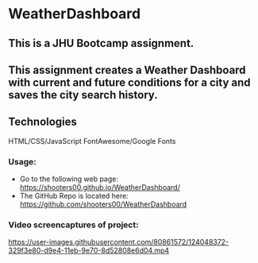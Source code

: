 # WeatherDashboard

## This is a JHU Bootcamp assignment.  
## This assignment creates a Weather Dashboard with current and future conditions for a city and saves the city search history.

## Technologies
HTML/CSS/JavaScript
FontAwesome/Google Fonts

### Usage:
* Go to the following web page: https://shooters00.github.io/WeatherDashboard/ 
* The GitHub Repo is located here: https://github.com/shooters00/WeatherDashboard 

### Video screencaptures of project:
https://user-images.githubusercontent.com/80861572/124048372-329f3e80-d9e4-11eb-9e70-8d52808e6d04.mp4 
